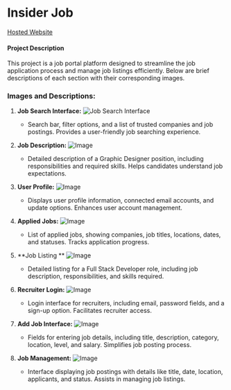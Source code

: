 # Insider Job

[Hosted Website](https://insidersjob.vercel.app//)

#### Project Description

This project is a job portal platform designed to streamline the job application process and manage job listings efficiently. Below are brief descriptions of each section with their corresponding images.

### Images and Descriptions:

1. **Job Search Interface:**
   ![Job Search Interface](https://github.com/user-attachments/assets/62c974a3-bd5e-4546-9427-5892fb1d4130)

   - Search bar, filter options, and a list of trusted companies and job postings. Provides a user-friendly job searching experience.

2. **Job Description:**
   ![Image](https://github.com/user-attachments/assets/83f795bb-2fd6-460d-8d60-e8b8a3d73db1)

   - Detailed description of a Graphic Designer position, including responsibilities and required skills. Helps candidates understand job expectations.

3. **User Profile:**
   ![Image](https://github.com/user-attachments/assets/71f85e6e-beab-44fc-a0c8-b83c1a7b62ee)

   - Displays user profile information, connected email accounts, and update options. Enhances user account management.

4. **Applied Jobs:**
   ![Image](https://github.com/user-attachments/assets/19bcb257-dd72-4fe3-8bf9-38272cc2fcac)

   - List of applied jobs, showing companies, job titles, locations, dates, and statuses. Tracks application progress.

5. **Job Listing **
   ![Image](https://github.com/user-attachments/assets/a9daa5b4-b975-428b-bbf8-a0dd5db781c7)

   - Detailed listing for a Full Stack Developer role, including job description, responsibilities, and skills required.

6. **Recruiter Login:**
  ![Image](https://github.com/user-attachments/assets/fc592822-dc28-4042-926d-ca08d2c6580a)

   - Login interface for recruiters, including email, password fields, and a sign-up option. Facilitates recruiter access.

7. **Add Job Interface:**
   ![Image](https://github.com/user-attachments/assets/a1179cfa-9ca7-46a8-868e-03edcc9e434a)

   - Fields for entering job details, including title, description, category, location, level, and salary. Simplifies job posting process.

8. **Job Management:**
  ![Image](https://github.com/user-attachments/assets/2b2d3d7d-9062-463b-aea3-fc87a32ad1a3)
   - Interface displaying job postings with details like title, date, location, applicants, and status. Assists in managing job listings.
